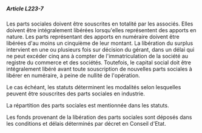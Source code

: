 ##### Article L223-7

Les parts sociales doivent être souscrites en totalité par les associés. Elles doivent être intégralement libérées lorsqu'elles représentent des apports en nature. Les parts représentant des apports en numéraire doivent être libérées d'au moins un cinquième de leur montant. La libération du surplus intervient en une ou plusieurs fois sur décision du gérant, dans un délai qui ne peut excéder cinq ans à compter de l'immatriculation de la société au registre du commerce et des sociétés. Toutefois, le capital social doit être intégralement libéré avant toute souscription de nouvelles parts sociales à libérer en numéraire, à peine de nullité de l'opération.

Le cas échéant, les statuts déterminent les modalités selon lesquelles peuvent être souscrites des parts sociales en industrie.

La répartition des parts sociales est mentionnée dans les statuts.

Les fonds provenant de la libération des parts sociales sont déposés dans les conditions et délais déterminés par décret en Conseil d'Etat.

